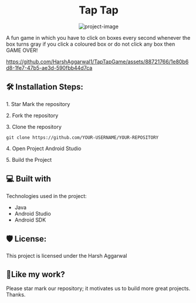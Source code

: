 <h1 align="center" id="title">Tap Tap</h1>

<p align="center"><img src="https://drive.google.com/file/d/1PkLtiK3MGtPqhTsfyHg0PmgdorLhc_Mo/view?usp=drive_link" alt="project-image"></p>

<p id="description">A fun game in which you have to click on boxes every second whenever the box turns gray if you click a coloured box or do not click any box then GAME OVER!</p>



https://github.com/HarshAggarwal1/TapTapGame/assets/88721766/1e80b6d8-1fe7-47b5-ae3d-590fbb44d7ca



<h2>🛠️ Installation Steps:</h2>

<p>1. Star Mark the repository</p>

<p>2. Fork the repository</p>

<p>3. Clone the repository</p>

```
git clone https://github.com/YOUR-USERNAME/YOUR-REPOSITORY
```

<p>4. Open Project Android Studio</p>

<p>5. Build the Project</p>



<h2>💻 Built with</h2>

Technologies used in the project:

*   Java
*   Android Studio
*   Android SDK

<h2>🛡️ License:</h2>

This project is licensed under the Harsh Aggarwal

<h2>💖Like my work?</h2>

Please star mark our repository; it motivates us to build more great projects. Thanks.